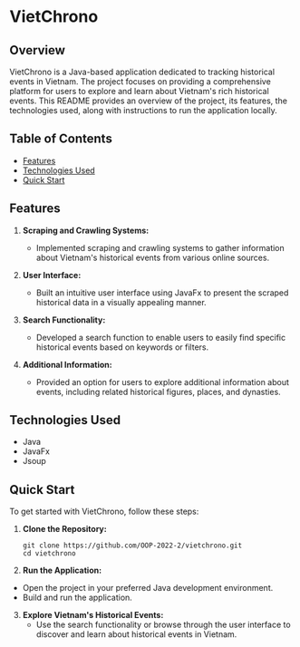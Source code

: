 # VietChrono

## Overview

VietChrono is a Java-based application dedicated to tracking historical events in Vietnam. The project focuses on providing a comprehensive platform for users to explore and learn about Vietnam's rich historical events. This README provides an overview of the project, its features, the technologies used, along with instructions to run the application locally.
## Table of Contents

- [Features](#features)
- [Technologies Used](#technologies-used)
- [Quick Start](#quick-start)

## Features

1. **Scraping and Crawling Systems:**
   - Implemented scraping and crawling systems to gather information about Vietnam's historical events from various online sources.

2. **User Interface:**
   - Built an intuitive user interface using JavaFx to present the scraped historical data in a visually appealing manner.

3. **Search Functionality:**
   - Developed a search function to enable users to easily find specific historical events based on keywords or filters.

4. **Additional Information:**
   - Provided an option for users to explore additional information about events, including related historical figures, places, and dynasties.

## Technologies Used

- Java
- JavaFx
- Jsoup

## Quick Start

To get started with VietChrono, follow these steps:

1. **Clone the Repository:**
   ```
   git clone https://github.com/OOP-2022-2/vietchrono.git
   cd vietchrono
   ```

2. **Run the Application:**
  - Open the project in your preferred Java development environment.
  - Build and run the application.

3. **Explore Vietnam's Historical Events:**
   - Use the search functionality or browse through the user interface to discover and learn about historical events in Vietnam.
